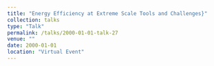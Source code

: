 ```yaml
---
title: "Energy Efficiency at Extreme Scale Tools and Challenges}"
collection: talks
type: "Talk"
permalink: /talks/2000-01-01-talk-27
venue: ""
date: 2000-01-01
location: "Virtual Event"
---
```

